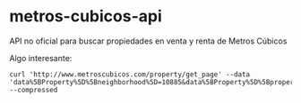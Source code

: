 metros-cubicos-api
==================

API no oficial para buscar propiedades en venta y renta de Metros Cúbicos

Algo interesante:

```
curl 'http://www.metroscubicos.com/property/get_page' --data 'data%5BProperty%5D%5Bneighborhood%5D=10885&data%5BProperty%5D%5BpropertyOp%5D=renta&data%5BProperty%5D%5BpropertyType%5D=Departamento&data%5BProperty%5D%5Bselected%5D=2&data%5BProperty%5D%5Btot_pages%5D=9&data%5BProperty%5D%5Bsid%5D=1420591201&data%5BProperty%5D%5Bupdate%5D=true&layout=list' --compressed
